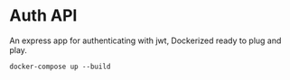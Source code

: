 # Auth API

An express app for authenticating with jwt, Dockerized ready to plug and play.

```
docker-compose up --build
```

